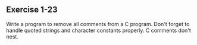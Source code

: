 ## Exercise 1-23
Write a program to remove all comments from a C program. Don't forget to handle quoted strings and character constants properly. C comments don't nest.